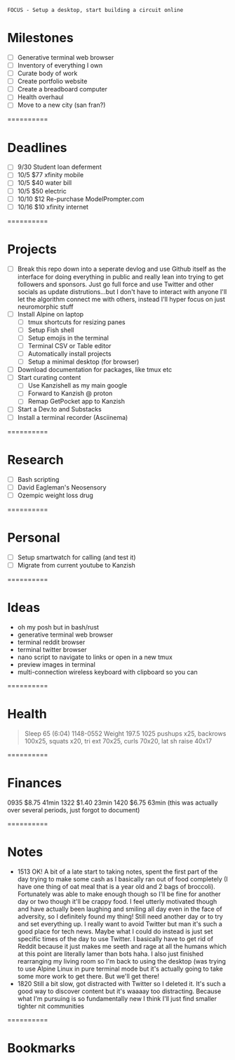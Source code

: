     FOCUS - Setup a desktop, start building a circuit online

# Milestones
- [ ] Generative terminal web browser
- [ ] Inventory of everything I own
- [ ] Curate body of work
- [ ] Create portfolio website
- [ ] Create a breadboard computer
- [ ] Health overhaul
- [ ] Move to a new city (san fran?)

==========

# Deadlines
- [ ] 9/30	    Student loan deferment
- [ ] 10/5      $77 xfinity mobile
- [ ] 10/5      $40 water bill
- [ ] 10/5      $50 electric
- [ ] 10/10     $12 Re-purchase ModelPrompter.com
- [ ] 10/16     $10 xfinity internet

==========

# Projects

- [ ] Break this repo down into a seperate devlog and use Github itself as the interface for doing everything in public and really lean into trying to get followers and sponsors. Just go full force and use Twitter and other socials as update distrutions...but I don't have to interact with anyone I'll let the algorithm connect me with others, instead I'll hyper focus on just neuromorphic stuff
- [ ] Install Alpine on laptop
    - [ ] tmux shortcuts for resizing panes
    - [ ] Setup Fish shell
    - [ ] Setup emojis in the terminal
    - [ ] Terminal CSV or Table editor
    - [ ] Automatically install projects
    - [ ] Setup a minimal desktop (for browser)
- [ ] Download documentation for packages, like tmux etc
- [ ] Start curating content
    - [ ] Use Kanzishell as my main google
    - [ ] Forward to Kanzish @ proton
    - [ ] Remap GetPocket app to Kanzish
- [ ] Start a Dev.to and Substacks
- [ ] Install a terminal recorder (Asciinema)

==========

# Research
- [ ] Bash scripting
- [ ] David Eagleman's Neosensory
- [ ] Ozempic weight loss drug

==========

# Personal
- [ ] Setup smartwatch for calling (and test it)
- [ ] Migrate from current youtube to Kanzish

==========

# Ideas
- oh my posh but in bash/rust
- generative terminal web browser
- terminal reddit browser
- terminal twitter browser
- nano script to navigate to links or open in a new tmux
- preview images in terminal
- multi-connection wireless keyboard with clipboard so you can

==========

# Health
>Sleep   65 (6:04)   1148-0552
>Weight  197.5
1025    pushups x25, backrows 100x25, squats x20, tri ext 70x25, curls 70x20, lat sh raise 40x17

==========

# Finances
0935    $8.75   41min
1322    $1.40   23min
1420    $6.75   63min (this was actually over several periods, just forgot to document)


==========

# Notes
- 1513 OK! A bit of a late start to taking notes, spent the first part of the day trying to make some cash as I basically ran out of food completely (I have one thing of oat meal that is a year old and 2 bags of broccoli). Fortunately was able to make enough though so I'll be fine for another day or two though it'll be crappy food. I feel utterly motivated though and have actually been laughing and smiling all day even in the face of adversity, so I definitely found my thing! Still need another day or to try and set everything up. I really want to avoid Twitter but man it's such a good place for tech news. Maybe what I could do instead is just set specific times of the day to use Twitter. I basically have to get rid of Reddit because it just makes me seeth and rage at all the humans which at this point are literally lamer than bots haha. I also just finished rearranging my living room so I'm back to using the desktop (was trying to use Alpine Linux in pure terminal mode but it's actually going to take some more work to get there. But we'll get there!
- 1820 Still a bit slow, got distracted with Twitter so I deleted it. It's such a good way to discover content but it's waaaay too distracting. Because what I'm pursuing is so fundamentally new I think I'll just find smaller tighter nit communities

==========

# Bookmarks
